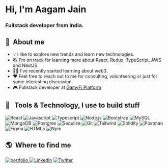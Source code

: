 # Hi, I'm Aagam Jain

### **Fullstack developer** from India.

## 👋 &nbsp;About me

- 💡 I like to explore new trends and learn new technologies.
- 🐱 I'm on track for learning more about React, Redux, TypeScript, AWS and NextJS.
- ✍🏼 I've recently started learning about web3.
- ❤️ Feel free to reach out to me for consulting, volunteering or just for some interesting discussion.
- 🎮 Fullstack developer at [GamyFi Platform](https://www.gamyfi.org/home)

## 🔨 &nbsp; Tools & Technology, I use to build stuff

<p>
 <img alt="React" src="https://img.shields.io/badge/React-blue?style=plastic&logo=React" />
 <img alt="Javascript" src="https://img.shields.io/badge/Javascript-yellow?style=plastic&logo=Javascript">
 <img alt="Typescript" src="https://img.shields.io/badge/Typescript-white?style=plastic&logo=Typescript">
  <img alt="Node.js" src="https://img.shields.io/badge/Node.js-black?style=plastic&logo=Node.js">
 <img alt="Bootstrap" src="https://img.shields.io/badge/Bootstrap-white?style=plastic&logo=Bootstrap">
 <img alt="MySQL" src="https://img.shields.io/badge/MySQ-purple?style=plastic&logo=MySQL">
 <img alt="MongoDB" src="https://img.shields.io/badge/MongoDB-gray?style=plastic&logo=MongoDB">
 <img alt="Postgres" src="https://img.shields.io/badge/PostgreSQL-white?style=plastic&logo=PostgreSQL">
 <img alt="Sequlize" src="https://img.shields.io/badge/Sequelize-orange?style=plastic&logo=Sequelize">
 <img alt="Git" src="https://img.shields.io/badge/Git-black?style=plastic&logo=Git">
 <img alt="Tailwind" src="https://img.shields.io/badge/TailwindCSS-brown?style=plastic&logo=TailwindCSS">
 <img alt="Solidity" src="https://img.shields.io/badge/Solidity-purple?style=plastic&logo=Solidity">
  <img alt="Postman" src="https://img.shields.io/badge/-Postman-FF6C37?style=plastic&logo=postman&logoColor=white" />
  <img alt="Figma" src="https://img.shields.io/badge/-Figma-F24E1E?style=plastic&logo=figma&logoColor=white" />
  <img alt="HTML5" src="https://img.shields.io/badge/-HTML5-E34F26?style=plastic&logo=html5&logoColor=white" />
  <img alt="Npm" src="https://img.shields.io/badge/-NPM-CB3837?style=plastic&logo=npm&logoColor=white" />
 </p>

## 🌎 &nbsp;Where to find me

<p>
<a href="https://imaagu.com/" target="_blank">
<img alt="portfolio"  src="https://img.shields.io/badge/Portfolio-purple?style=for-the-badge"/>
</a>
  <a href="https://www.linkedin.com/in/aagam98/" target="_blank"><img alt="LinkedIn" src="https://img.shields.io/badge/-Linkedin-%230077B5.svg?&style=for-the-badge&logo=linkedin&logoColor=white" /></a>
  <a href="https://twitter.com/imAagamJain" target="_blank"><img alt="Twitter" src="https://img.shields.io/badge/-Twitter-1DA1F2?style=for-the-badge&logo=Twitter&logoColor=white" /></a>
 
</p>

<!--
**imaagu/imaagu** is a ✨ _special_ ✨ repository because its `README.md` (this file) appears on your GitHub profile.

Here are some ideas to get you started:

- 🔭 I’m currently working on ...
- 🌱 I’m currently learning ...
- 👯 I’m looking to collaborate on ...
- 🤔 I’m looking for help with ...
- 💬 Ask me about ...
- 📫 How to reach me: ...
- 😄 Pronouns: ...
- ⚡ Fun fact: ...
-->
